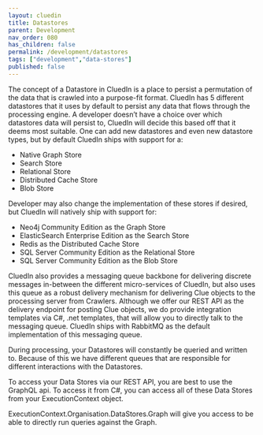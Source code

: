 ```yaml
---
layout: cluedin
title: Datastores
parent: Development
nav_order: 080
has_children: false
permalink: /development/datastores
tags: ["development","data-stores"]
published: false
---
```


The concept of a Datastore in CluedIn is a place to persist a permutation of the data that is crawled into a purpose-fit format. CluedIn has 5 different datastores that it uses by default to persist any data that flows through the processing engine. A developer doesn’t have a choice over which datastores data will persist to, CluedIn will decide this based off that it deems most suitable. One can add new datastores and even new datastore types, but by default CluedIn ships with support for a:

* Native Graph Store
* Search Store
* Relational Store
* Distributed Cache Store
* Blob Store

Developer may also change the implementation of these stores if desired, but CluedIn will natively ship with support for:

* Neo4j Community Edition as the Graph Store
* ElasticSearch Enterprise Edition as the Search Store
* Redis as the Distributed Cache Store
* SQL Server Community Edition as the Relational Store
* SQL Server Community Edition as the Blob Store

CluedIn also provides a messaging queue backbone for delivering discrete messages in-between the different micro-services of CluedIn, but also uses this queue as a robust delivery mechanism for delivering Clue objects to the processing server from Crawlers. Although we offer our REST API as the delivery endpoint for posting Clue objects, we do provide integration templates via C#, .net templates, that will allow you to directly talk to the messaging queue. CluedIn ships with RabbitMQ as the default implementation of this messaging queue. 

During processing, your Datastores will constantly be queried and written to. Because of this we have different queues that are responsible for different interactions with the Datastores. 

To access your Data Stores via our REST API, you are best to use the GraphQL api. To access it from C#, you can access all of these Data Stores from your ExecutionContext object.

ExecutionContext.Organisation.DataStores.Graph will give you access to be able to directly run queries against the Graph. 